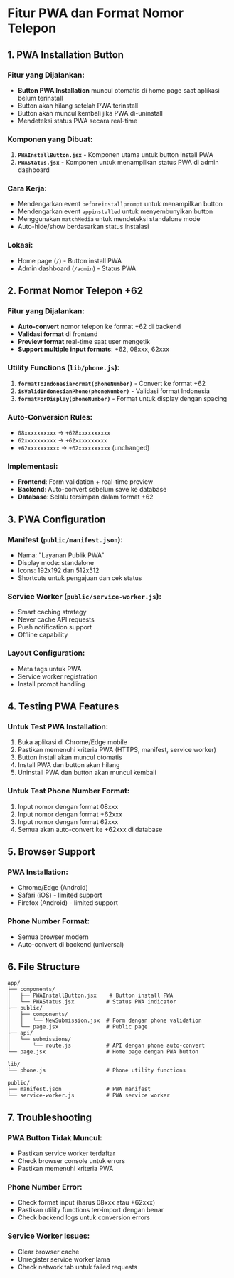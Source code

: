 # Fitur PWA dan Format Nomor Telepon

## 1. PWA Installation Button

### Fitur yang Dijalankan:
- **Button PWA Installation** muncul otomatis di home page saat aplikasi belum terinstall
- Button akan hilang setelah PWA terinstall
- Button akan muncul kembali jika PWA di-uninstall
- Mendeteksi status PWA secara real-time

### Komponen yang Dibuat:
1. **`PWAInstallButton.jsx`** - Komponen utama untuk button install PWA
2. **`PWAStatus.jsx`** - Komponen untuk menampilkan status PWA di admin dashboard

### Cara Kerja:
- Mendengarkan event `beforeinstallprompt` untuk menampilkan button
- Mendengarkan event `appinstalled` untuk menyembunyikan button
- Menggunakan `matchMedia` untuk mendeteksi standalone mode
- Auto-hide/show berdasarkan status instalasi

### Lokasi:
- Home page (`/`) - Button install PWA
- Admin dashboard (`/admin`) - Status PWA

## 2. Format Nomor Telepon +62

### Fitur yang Dijalankan:
- **Auto-convert** nomor telepon ke format +62 di backend
- **Validasi format** di frontend
- **Preview format** real-time saat user mengetik
- **Support multiple input formats**: +62, 08xxx, 62xxx

### Utility Functions (`lib/phone.js`):
1. **`formatToIndonesiaFormat(phoneNumber)`** - Convert ke format +62
2. **`isValidIndonesianPhone(phoneNumber)`** - Validasi format Indonesia
3. **`formatForDisplay(phoneNumber)`** - Format untuk display dengan spacing

### Auto-Conversion Rules:
- `08xxxxxxxxxx` → `+628xxxxxxxxxx`
- `62xxxxxxxxxx` → `+62xxxxxxxxxx`
- `+62xxxxxxxxxx` → `+62xxxxxxxxxx` (unchanged)

### Implementasi:
- **Frontend**: Form validation + real-time preview
- **Backend**: Auto-convert sebelum save ke database
- **Database**: Selalu tersimpan dalam format +62

## 3. PWA Configuration

### Manifest (`public/manifest.json`):
- Nama: "Layanan Publik PWA"
- Display mode: standalone
- Icons: 192x192 dan 512x512
- Shortcuts untuk pengajuan dan cek status

### Service Worker (`public/service-worker.js`):
- Smart caching strategy
- Never cache API requests
- Push notification support
- Offline capability

### Layout Configuration:
- Meta tags untuk PWA
- Service worker registration
- Install prompt handling

## 4. Testing PWA Features

### Untuk Test PWA Installation:
1. Buka aplikasi di Chrome/Edge mobile
2. Pastikan memenuhi kriteria PWA (HTTPS, manifest, service worker)
3. Button install akan muncul otomatis
4. Install PWA dan button akan hilang
5. Uninstall PWA dan button akan muncul kembali

### Untuk Test Phone Number Format:
1. Input nomor dengan format 08xxx
2. Input nomor dengan format +62xxx
3. Input nomor dengan format 62xxx
4. Semua akan auto-convert ke +62xxx di database

## 5. Browser Support

### PWA Installation:
- Chrome/Edge (Android)
- Safari (iOS) - limited support
- Firefox (Android) - limited support

### Phone Number Format:
- Semua browser modern
- Auto-convert di backend (universal)

## 6. File Structure

```
app/
├── components/
│   ├── PWAInstallButton.jsx    # Button install PWA
│   └── PWAStatus.jsx          # Status PWA indicator
├── public/
│   ├── components/
│   │   └── NewSubmission.jsx  # Form dengan phone validation
│   └── page.jsx               # Public page
├── api/
│   └── submissions/
│       └── route.js           # API dengan phone auto-convert
└── page.jsx                   # Home page dengan PWA button

lib/
└── phone.js                   # Phone utility functions

public/
├── manifest.json              # PWA manifest
└── service-worker.js          # PWA service worker
```

## 7. Troubleshooting

### PWA Button Tidak Muncul:
- Pastikan service worker terdaftar
- Check browser console untuk errors
- Pastikan memenuhi kriteria PWA

### Phone Number Error:
- Check format input (harus 08xxx atau +62xxx)
- Pastikan utility functions ter-import dengan benar
- Check backend logs untuk conversion errors

### Service Worker Issues:
- Clear browser cache
- Unregister service worker lama
- Check network tab untuk failed requests
